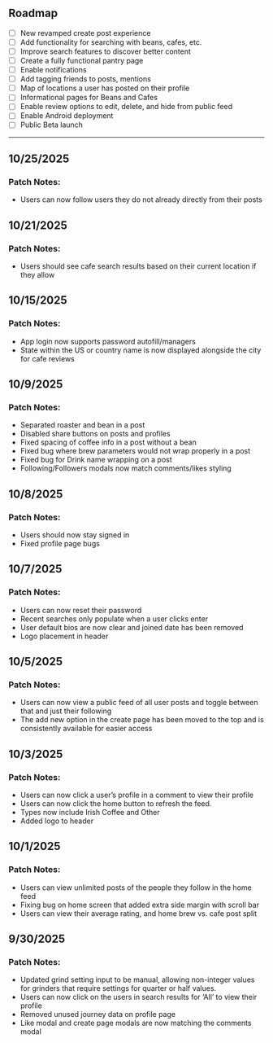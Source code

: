 ## Roadmap

- [ ] New revamped create post experience
- [ ] Add functionality for searching with beans, cafes, etc.
- [ ] Improve search features to discover better content
- [ ] Create a fully functional pantry page
- [ ] Enable notifications
- [ ] Add tagging friends to posts, mentions
- [ ] Map of locations a user has posted on their profile
- [ ] Informational pages for Beans and Cafes
- [ ] Enable review options to edit, delete, and hide from public feed
- [ ] Enable Android deployment
- [ ] Public Beta launch

---

## 10/25/2025

### Patch Notes:
- Users can now follow users they do not already directly from their posts

## 10/21/2025

### Patch Notes:
- Users should see cafe search results based on their current location if they allow

## 10/15/2025

### Patch Notes:
- App login now supports password autofill/managers
- State within the US or country name is now displayed alongside the city for cafe reviews

## 10/9/2025

### Patch Notes:

- Separated roaster and bean in a post 
- Disabled share buttons on posts and profiles 
- Fixed spacing of coffee info in a post without a bean
- Fixed bug where brew parameters would not wrap properly in a post
- Fixed bug for Drink name wrapping on a post 
- Following/Followers modals now match comments/likes styling 


## 10/8/2025

### Patch Notes:

- Users should now stay signed in
- Fixed profile page bugs

## 10/7/2025

### Patch Notes:

- Users can now reset their password
- Recent searches only populate when a user clicks enter
- User default bios are now clear and joined date has been removed
- Logo placement in header

## 10/5/2025

### Patch Notes:

- Users can now view a public feed of all user posts and toggle between that and just their following
- The add new option in the create page has been moved to the top and is consistently available for easier access

## 10/3/2025

### Patch Notes:

- Users can now click a user’s profile in a comment to view their profile
- Users can now click the home button to refresh the feed.
- Types now include Irish Coffee and Other
- Added logo to header

## 10/1/2025

### Patch Notes:

- Users can view unlimited posts of the people they follow in the home feed
- Fixing bug on home screen that added extra side margin with scroll bar
- Users can view their average rating, and home brew vs. cafe post split

## 9/30/2025

### Patch Notes:

- Updated grind setting input to be manual, allowing non-integer values for grinders that require settings for quarter or half values.
- Users can now click on the users in search results for ‘All’ to view their profile
- Removed unused journey data on profile page
- Like modal and create page modals are now matching the comments modal

<!--
How to use:

- Keep the Roadmap checklist at the top. Mark items with [x] when complete.
- Add a new date section (## YYYY-MM-DD) for each release or notable change.
- Group notes under Added / Changed / Fixed (add more headings if useful).
- Use standard Markdown lists, links, and checkboxes.
-->
